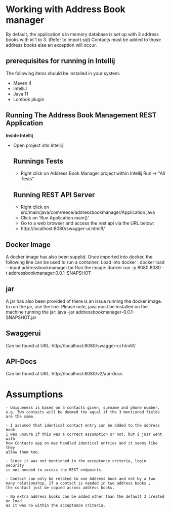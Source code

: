 Working with Address Book manager
====================================================
By default, the application's in memory database is set up with 3 address books with id 1 to 3.
(Refer to import.sql) Contacts must be added to those address books else an exception will occur.

prerequisites for running in Intellij
--------------
The following items should be installed in your system:
- Maven 4
- IntelliJ
- Java 11
- Lombok plugin

Running The Address Book Management REST Application
----------------------------------------------------

**Inside Intellij**
- Open project into Intellij

    Runnings Tests
    --------------
    - Right click on Address Book Manager project within Intellij
    Run -> "All Tests"

    Running REST API Server
    -----------------
    - Right click on src/main/java/com/reece/addressbookmanager/Application.java
    - Click on 'Run Application.main()'
    - Go to a web browser and access the rest api via the URL below:
    - http://localhost:8080/swagger-ui.html#/

Docker Image
-------------------
A docker image has also been supplid. Once imported into docker, the following line can be used to run a container:
Load into docker : docker load --input addressbookmanager.tar
Run the image: docker run -p 8080:8080 -t addressbookmanager:0.0.1-SNAPSHOT
 
jar
--------------------
A jar has also been provided of there is an issue running the docker image. 
to run the jar, use the line. Please note, java most be installed on the machine running the jar:
java -jar addressbookmanager-0.0.1-SNAPSHOT.jar

Swaggerui
----------
Can be found at URL: http://localhost:8080/swagger-ui.html#/

API-Docs
---------
Can be found at URL: http://localhost:8080/v2/api-docs


Assumptions
===========
    - Uniqueness is based on a contacts given, surname and phone number.
    e.g. Two contacts will be deemed the equal if the 3 mentioned fields
    are the same.

    - I assumed that identical contact entry can be added to the address book.
    I was unsure if this was a correct assumption or not, but i just went with
    how Contacts app on mac handled identical entries and it seems like they
    allow them too.

    - Since it was not mentioned in the acceptance criteria, login security
    is not needed to access the REST endpoints.

    - Contact can only be related to one Address book and not by a two
    many relationship. If a contact is needed in two address books ,
    the contact just be copied across address books.
    
    - No extra address books can be added other than the default 3 created on load
    as it was no within the acceptance criteria.
